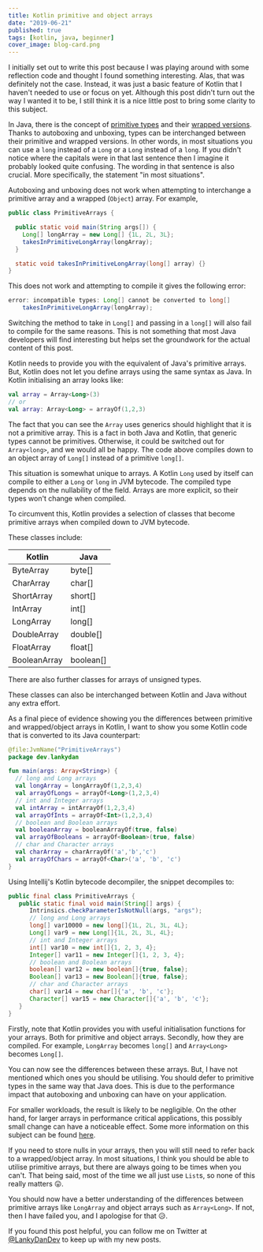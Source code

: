 ```yaml
---
title: Kotlin primitive and object arrays
date: "2019-06-21"
published: true
tags: [kotlin, java, beginner]
cover_image: blog-card.png
---
```


I initially set out to write this post because I was playing around with some reflection code and thought I found something interesting. Alas, that was definitely not the case. Instead, it was just a basic feature of Kotlin that I haven't needed to use or focus on yet. Although this post didn't turn out the way I wanted it to be, I still think it is a nice little post to bring some clarity to this subject.

In Java, there is the concept of [primitive types](https://docs.oracle.com/javase/tutorial/java/nutsandbolts/datatypes.html) and their [wrapped versions](https://docs.oracle.com/javase/tutorial/java/data/autoboxing.html). Thanks to autoboxing and unboxing, types can be interchanged between their primitive and wrapped versions. In other words, in most situations you can use a `long` instead of a `Long` or a `Long` instead of a `long`. If you didn't notice where the capitals were in that last sentence then I imagine it probably looked quite confusing. The wording in that sentence is also crucial. More specifically, the statement "in most situations".

Autoboxing and unboxing does not work when attempting to interchange a primitive array and a wrapped (`Object`) array. For example,

```java
public class PrimitiveArrays {

  public static void main(String args[]) {
    Long[] longArray = new Long[] {1L, 2L, 3L};
    takesInPrimitiveLongArray(longArray);
  }

  static void takesInPrimitiveLongArray(long[] array) {}
}
```

This does not work and attempting to compile it gives the following error:

```java
error: incompatible types: Long[] cannot be converted to long[]
    takesInPrimitiveLongArray(longArray);
```

Switching the method to take in `Long[]` and passing in a `long[]` will also fail to compile for the same reasons. This is not something that most Java developers will find interesting but helps set the groundwork for the actual content of this post.

Kotlin needs to provide you with the equivalent of Java's primitive arrays. But, Kotlin does not let you define arrays using the same syntax as Java. In Kotlin initialising an array looks like:

```kotlin
val array = Array<Long>(3)
// or
val array: Array<Long> = arrayOf(1,2,3)
```

The fact that you can see the `Array` uses generics should highlight that it is not a primitive array. This is a fact in both Java and Kotlin, that generic types cannot be primitives. Otherwise, it could be switched out for `Array<long>`, and we would all be happy. The code above compiles down to an object array of `Long[]` instead of a primitive `long[]`.

This situation is somewhat unique to arrays. A Kotlin `Long` used by itself can compile to either a `Long` or `long` in JVM bytecode. The compiled type depends on the nullability of the field. Arrays are more explicit, so their types won't change when compiled.

To circumvent this, Kotlin provides a selection of classes that become primitive arrays when compiled down to JVM bytecode.

These classes include:

| Kotlin       | Java      |
|--------------|-----------|
| ByteArray    | byte[]    |
| CharArray    | char[]    |
| ShortArray   | short[]   |
| IntArray     | int[]     |
| LongArray    | long[]    |
| DoubleArray  | double[]  |
| FloatArray   | float[]   |
| BooleanArray | boolean[] |

There are also further classes for arrays of unsigned types.

These classes can also be interchanged between Kotlin and Java without any extra effort.

As a final piece of evidence showing you the differences between primitive and wrapped/object arrays in Kotlin, I want to show you some Kotlin code that is converted to its Java counterpart:

```kotlin
@file:JvmName("PrimitiveArrays")
package dev.lankydan

fun main(args: Array<String>) {
  // long and Long arrays
  val longArray = longArrayOf(1,2,3,4)
  val arrayOfLongs = arrayOf<Long>(1,2,3,4)
  // int and Integer arrays
  val intArray = intArrayOf(1,2,3,4)
  val arrayOfInts = arrayOf<Int>(1,2,3,4)
  // boolean and Boolean arrays
  val booleanArray = booleanArrayOf(true, false)
  val arrayOfBooleans = arrayOf<Boolean>(true, false)
  // char and Character arrays
  val charArray = charArrayOf('a','b','c')
  val arrayOfChars = arrayOf<Char>('a', 'b', 'c')
}
```

Using Intellij's Kotlin bytecode decompiler, the snippet decompiles to:

```java
public final class PrimitiveArrays {
   public static final void main(String[] args) {
      Intrinsics.checkParameterIsNotNull(args, "args");
      // long and Long arrays
      long[] var10000 = new long[]{1L, 2L, 3L, 4L};
      Long[] var9 = new Long[]{1L, 2L, 3L, 4L};
      // int and Integer arrays
      int[] var10 = new int[]{1, 2, 3, 4};
      Integer[] var11 = new Integer[]{1, 2, 3, 4};
      // boolean and Boolean arrays
      boolean[] var12 = new boolean[]{true, false};
      Boolean[] var13 = new Boolean[]{true, false};
      // char and Character arrays
      char[] var14 = new char[]{'a', 'b', 'c'};
      Character[] var15 = new Character[]{'a', 'b', 'c'};
   }
}
```

Firstly, note that Kotlin provides you with useful initialisation functions for your arrays. Both for primitive and object arrays. Secondly, how they are compiled. For example, `LongArray` becomes `long[]` and `Array<Long>` becomes `Long[]`.

You can now see the differences between these arrays. But, I have not mentioned which ones you should be utilising. You should defer to primitive types in the same way that Java does. This is due to the performance impact that autoboxing and unboxing can have on your application. 

For smaller workloads, the result is likely to be negligible. On the other hand, for larger arrays in performance critical applications, this possibly small change can have a noticeable effect. Some more information on this subject can be found [here](https://effective-java.com/2015/01/autoboxing-performance/). 

If you need to store nulls in your arrays, then you will still need to refer back to a wrapped/object array. In most situations, I think you should be able to utilise primitive arrays, but there are always going to be times when you can't. That being said, most of the time we all just use `List`s, so none of this really matters 😛.

You should now have a better understanding of the differences between primitive arrays like `LongArray` and object arrays such as `Array<Long>`. If not, then I have failed you, and I apologise for that 😥.

If you found this post helpful, you can follow me on Twitter at [@LankyDanDev](https://twitter.com/LankyDanDev) to keep up with my new posts.